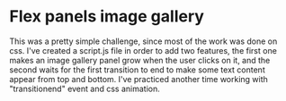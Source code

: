 # Flex panels image gallery
This was a pretty simple challenge, since most of the work was done on css. I've created a script.js file in order to add two features, the first one makes an image gallery panel grow when the user clicks on it, and the second waits for the first transition to end to make some text content appear from top and bottom. I've practiced another time working with "transitionend" event and css animation. 
